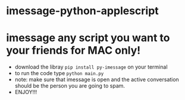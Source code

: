 # imessage-python-applescript
# imessage any script you want to your friends for MAC only!

- download the libray `pip install py-imessage` on your terminal
- to run the code type `python main.py`
- note: make sure that imessage is open and the active conversation should be the person you are going to spam.
- ENJOY!!!
